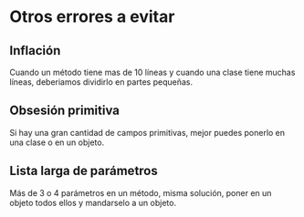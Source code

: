 # Otros errores a evitar

## Inflación

Cuando un método tiene mas de 10 líneas y cuando una clase tiene muchas líneas, deberiamos dividirlo en partes pequeñas.

## Obsesión primitiva

Si hay una gran cantidad de campos primitivas, mejor puedes ponerlo en una clase o en un objeto.

## Lista larga de parámetros

Más de 3 o 4 parámetros en un método, misma solución, poner en un objeto todos ellos y mandarselo a un objeto.
